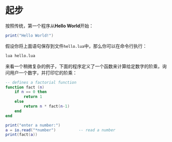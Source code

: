 # 起步

按照传统，第一个程序从**Hello World**开始：

```lua
print("Hello World!")
```

假设你将上面语句保存到文件`hello.lua`中，那么你可以在命令行执行：

```bash
lua hello.lua
```

来看一个稍微复杂的例子，下面的程序定义了一个函数来计算给定数字的阶乘，询问用户一个数字，并打印它的阶乘：

```lua
-- defines a factorial function
function fact (n)
    if n == 0 then
        return 1
    else
        return n * fact(n-1)
    end
end

print("enter a number:")
a = io.read("*number")          -- read a number
print(fact(a))
```
